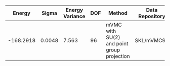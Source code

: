 | Energy    | Sigma  | Energy Variance | DOF | Method                                     | Data Repository |
|-----------|--------|-----------------|-----|--------------------------------------------|-----------------|
| -168.2918 | 0.0048 | 7.563           | 96  | mVMC with SU(2) and point group projection | SKL/mVMC96      |
